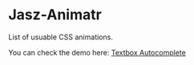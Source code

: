 # Jasz-Animatr
List of usuable CSS animations.

You can check the demo here:  [Textbox Autocomplete](https://jasz.ml/projects/autocomplete/)